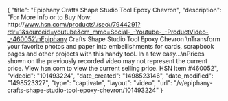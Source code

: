 {
    "title": "Epiphany Crafts Shape Studio Tool   Epoxy  Chevron",
    "description": "For More Info or to Buy Now: http:\/\/www.hsn.com\/products\/seo\/7944291?rdr=1&sourceid=youtube&cm_mmc=Social-_-Youtube-_-ProductVideo-_-460052\nEpiphany Crafts Shape Studio Tool   Epoxy  Chevron \nTransform your favorite photos and paper into embellishments for cards, scrapbook pages and other projects with this handy tool. In a few easy...\nPrices shown on the previously recorded video may not represent the current price.  View hsn.com to view the current selling price. HSN Item #460052",
    "videoid": "101493224",
    "date_created": "1498523146",
    "date_modified": "1498523327",
    "type": "captivate",
    "layout": "video",
    "url": "\/v\/epiphany-crafts-shape-studio-tool-epoxy-chevron\/101493224"
}